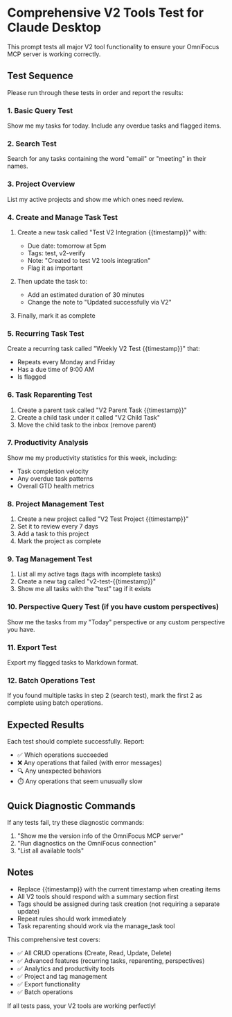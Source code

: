 # Comprehensive V2 Tools Test for Claude Desktop

This prompt tests all major V2 tool functionality to ensure your OmniFocus MCP server is working correctly.

## Test Sequence

Please run through these tests in order and report the results:

### 1. Basic Query Test
Show me my tasks for today. Include any overdue tasks and flagged items.

### 2. Search Test
Search for any tasks containing the word "email" or "meeting" in their names.

### 3. Project Overview
List my active projects and show me which ones need review.

### 4. Create and Manage Task Test
1. Create a new task called "Test V2 Integration {{timestamp}}" with:
   - Due date: tomorrow at 5pm
   - Tags: test, v2-verify
   - Note: "Created to test V2 tools integration"
   - Flag it as important

2. Then update the task to:
   - Add an estimated duration of 30 minutes
   - Change the note to "Updated successfully via V2"

3. Finally, mark it as complete

### 5. Recurring Task Test
Create a recurring task called "Weekly V2 Test {{timestamp}}" that:
- Repeats every Monday and Friday
- Has a due time of 9:00 AM
- Is flagged

### 6. Task Reparenting Test
1. Create a parent task called "V2 Parent Task {{timestamp}}"
2. Create a child task under it called "V2 Child Task"
3. Move the child task to the inbox (remove parent)

### 7. Productivity Analysis
Show me my productivity statistics for this week, including:
- Task completion velocity
- Any overdue task patterns
- Overall GTD health metrics

### 8. Project Management Test
1. Create a new project called "V2 Test Project {{timestamp}}"
2. Set it to review every 7 days
3. Add a task to this project
4. Mark the project as complete

### 9. Tag Management Test
1. List all my active tags (tags with incomplete tasks)
2. Create a new tag called "v2-test-{{timestamp}}"
3. Show me all tasks with the "test" tag if it exists

### 10. Perspective Query Test (if you have custom perspectives)
Show me the tasks from my "Today" perspective or any custom perspective you have.

### 11. Export Test
Export my flagged tasks to Markdown format.

### 12. Batch Operations Test
If you found multiple tasks in step 2 (search test), mark the first 2 as complete using batch operations.

## Expected Results

Each test should complete successfully. Report:
- ✅ Which operations succeeded
- ❌ Any operations that failed (with error messages)
- 🔍 Any unexpected behaviors
- ⏱️ Any operations that seem unusually slow

## Quick Diagnostic Commands

If any tests fail, try these diagnostic commands:

1. "Show me the version info of the OmniFocus MCP server"
2. "Run diagnostics on the OmniFocus connection"
3. "List all available tools"

## Notes
- Replace {{timestamp}} with the current timestamp when creating items
- All V2 tools should respond with a summary section first
- Tags should be assigned during task creation (not requiring a separate update)
- Repeat rules should work immediately
- Task reparenting should work via the manage_task tool

This comprehensive test covers:
- ✅ All CRUD operations (Create, Read, Update, Delete)
- ✅ Advanced features (recurring tasks, reparenting, perspectives)
- ✅ Analytics and productivity tools
- ✅ Project and tag management
- ✅ Export functionality
- ✅ Batch operations

If all tests pass, your V2 tools are working perfectly!